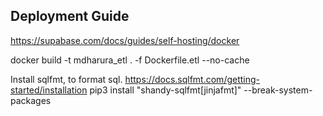 ## Deployment Guide

https://supabase.com/docs/guides/self-hosting/docker

<!-- https://supabase.com/docs/guides/self-hosting/docker -->

docker build -t mdharura_etl . -f Dockerfile.etl --no-cache


Install sqlfmt, to format sql.
https://docs.sqlfmt.com/getting-started/installation
pip3 install "shandy-sqlfmt[jinjafmt]" --break-system-packages